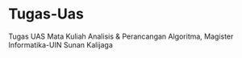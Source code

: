 # Tugas-Uas
Tugas UAS Mata Kuliah Analisis &amp; Perancangan Algoritma, Magister Informatika-UIN Sunan Kalijaga
